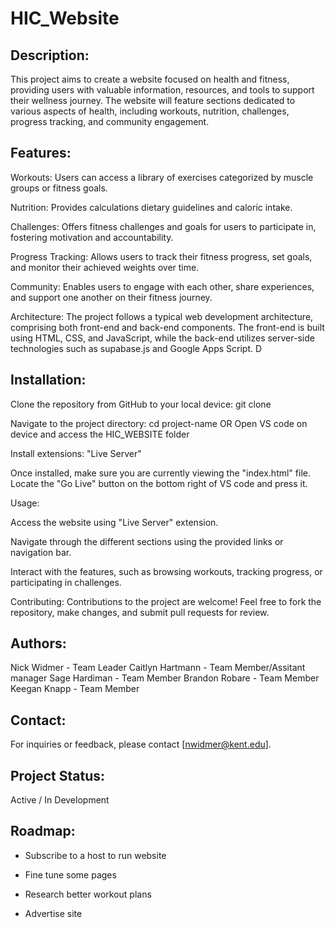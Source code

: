 # HIC_Website

## Description:
This project aims to create a website focused on health and fitness, providing users with valuable information, resources, and tools to support their wellness journey. The website will feature sections dedicated to various aspects of health, including workouts, nutrition, challenges, progress tracking, and community engagement.

## Features:

Workouts: Users can access a library of exercises categorized by muscle groups or fitness goals.

Nutrition: Provides calculations dietary guidelines and caloric intake.

Challenges: Offers fitness challenges and goals for users to participate in, fostering motivation and accountability.

Progress Tracking: Allows users to track their fitness progress, set goals, and monitor their achieved weights over time.

Community: Enables users to engage with each other, share experiences, and support one another on their fitness journey.

Architecture:
The project follows a typical web development architecture, comprising both front-end and back-end components. The front-end is built using HTML, CSS, and JavaScript, while the back-end utilizes server-side technologies such as supabase.js and Google Apps Script. D

## Installation:

Clone the repository from GitHub to your local device: git clone <repository-url>

Navigate to the project directory: cd project-name
        OR
Open VS code on device and access the HIC_WEBSITE folder

Install extensions: "Live Server"

Once installed, make sure you are currently viewing the "index.html" file. Locate the "Go Live" button on the bottom right of VS code and press it.

Usage:

Access the website using "Live Server" extension.

Navigate through the different sections using the provided links or navigation bar.

Interact with the features, such as browsing workouts, tracking progress, or participating in challenges.

Contributing:
Contributions to the project are welcome! Feel free to fork the repository, make changes, and submit pull requests for review.


## Authors:

Nick Widmer - Team Leader
Caitlyn Hartmann - Team Member/Assitant manager
Sage Hardiman - Team Member
Brandon Robare - Team Member
Keegan Knapp - Team Member

## Contact:
For inquiries or feedback, please contact [nwidmer@kent.edu].

## Project Status:
Active / In Development 


## Roadmap:

* Subscribe to a host to run website​

* Fine tune some pages​

* Research better workout plans​

* Advertise site

